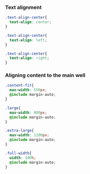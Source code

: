 ### Text alignment

```css
.text-align-center{
  text-align: center;
}

.text-align-center{
  text-align: left;
}

.text-align-center{
  text-align: right;
}
```

### Aligning content to the main well

```css
.content-fit{
  max-width: 550px;
  @include margin-auto;
}

.large{
  max-width: 800px;
  @include margin-auto;
}

.extra-large{
  max-width: 1200px;
  @include margin-auto;
}

.full-width{
  width: 100%;
  @include margin-auto;
}
```



